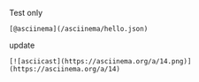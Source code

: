 Test only

```
[@asciinema](/asciinema/hello.json)
```

update

```
[![asciicast](https://asciinema.org/a/14.png)](https://asciinema.org/a/14)
```